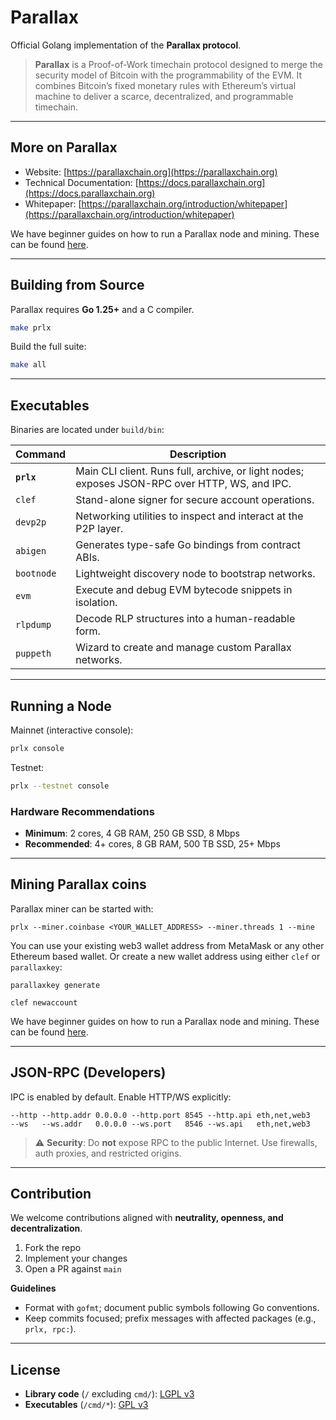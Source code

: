 # Parallax

Official Golang implementation of the **Parallax protocol**.

> **Parallax** is a Proof-of-Work timechain protocol designed to merge the security model of Bitcoin with the programmability of the EVM. It combines Bitcoin’s fixed monetary rules with Ethereum’s virtual machine to deliver a scarce, decentralized, and programmable timechain.

---

## More on Parallax

- Website: [https://parallaxchain.org](https://parallaxchain.org)
- Technical Documentation: [https://docs.parallaxchain.org](https://docs.parallaxchain.org)
- Whitepaper: [https://parallaxchain.org/introduction/whitepaper](https://parallaxchain.org/introduction/whitepaper)

We have beginner guides on how to run a Parallax node and mining. These can be found [here](https://docs.parallaxchain.org/guides).

---

## Building from Source

Parallax requires **Go 1.25+** and a C compiler.

```bash
make prlx
```

Build the full suite:

```bash
make all
```

---

## Executables

Binaries are located under `build/bin`:

| Command        | Description |
|----------------|-------------|
| **`prlx`** | Main CLI client. Runs full, archive, or light nodes; exposes JSON-RPC over HTTP, WS, and IPC. |
| `clef`         | Stand-alone signer for secure account operations. |
| `devp2p`       | Networking utilities to inspect and interact at the P2P layer. |
| `abigen`       | Generates type-safe Go bindings from contract ABIs. |
| `bootnode`     | Lightweight discovery node to bootstrap networks. |
| `evm`          | Execute and debug EVM bytecode snippets in isolation. |
| `rlpdump`      | Decode RLP structures into a human-readable form. |
| `puppeth`      | Wizard to create and manage custom Parallax networks. |

---

## Running a Node

Mainnet (interactive console):

```bash
prlx console
```

Testnet:

```bash
prlx --testnet console
```

### Hardware Recommendations

- **Minimum**: 2 cores, 4 GB RAM, 250 GB SSD, 8 Mbps  
- **Recommended**: 4+ cores, 8 GB RAM, 500 TB SSD, 25+ Mbps

---

## Mining Parallax coins

Parallax miner can be started with:

```
prlx --miner.coinbase <YOUR_WALLET_ADDRESS> --miner.threads 1 --mine
```

You can use your existing web3 wallet address from MetaMask or any other Ethereum based wallet. Or create a new wallet address using either `clef` or `parallaxkey`:

```
parallaxkey generate
```

```
clef newaccount
```

We have beginner guides on how to run a Parallax node and mining. These can be found [here](https://docs.parallaxchain.org/guides).

---

## JSON-RPC (Developers)

IPC is enabled by default. Enable HTTP/WS explicitly:

```
--http --http.addr 0.0.0.0 --http.port 8545 --http.api eth,net,web3
--ws   --ws.addr   0.0.0.0 --ws.port   8546 --ws.api   eth,net,web3
```

> ⚠️ **Security**: Do **not** expose RPC to the public Internet. Use firewalls, auth proxies, and restricted origins.

---

## Contribution

We welcome contributions aligned with **neutrality, openness, and decentralization**.

1. Fork the repo
2. Implement your changes
3. Open a PR against `main`

**Guidelines**

- Format with `gofmt`; document public symbols following Go conventions.  
- Keep commits focused; prefix messages with affected packages (e.g., `prlx, rpc:`).  

---

## License

- **Library code** (`/` excluding `cmd/`): [LGPL v3](https://www.gnu.org/licenses/lgpl-3.0.en.html)  
- **Executables** (`/cmd/*`): [GPL v3](https://www.gnu.org/licenses/gpl-3.0.en.html)
